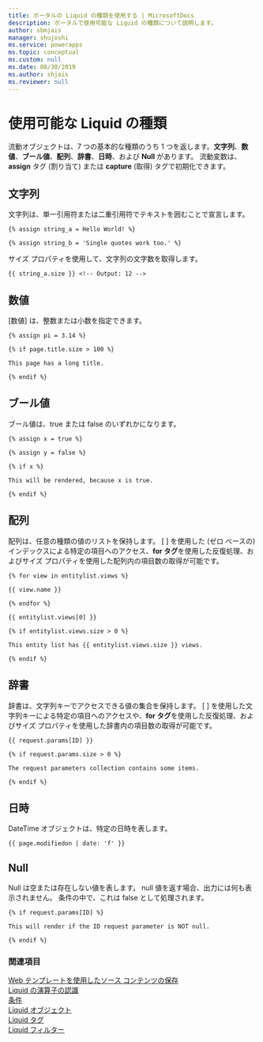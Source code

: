 ```yaml
---
title: ポータルの Liquid の種類を使用する | MicrosoftDocs
description: ポータルで使用可能な Liquid の種類について説明します。
author: sbmjais
manager: shujoshi
ms.service: powerapps
ms.topic: conceptual
ms.custom: null
ms.date: 08/30/2019
ms.author: shjais
ms.reviewer: null
---
```


# <a name="available-liquid-types"></a>使用可能な Liquid の種類

流動オブジェクトは、7 つの基本的な種類のうち 1 つを返します。**文字列**、**数値**、**ブール値**、**配列**、**辞書**、**日時**、および **Null** があります。 流動変数は、**assign** タグ (割り当て) または **capture** (取得) タグで初期化できます。

## <a name="string"></a>文字列

文字列は、単一引用符または二重引用符でテキストを囲むことで宣言します。

```
{% assign string_a = Hello World! %}

{% assign string_b = 'Single quotes work too.' %}
```

サイズ プロパティを使用して、文字列の文字数を取得します。

```
{{ string_a.size }} <!-- Output: 12 -->
```

## <a name="number"></a>数値

[数値] は、整数または小数を指定できます。

```
{% assign pi = 3.14 %}

{% if page.title.size > 100 %}

This page has a long title.

{% endif %}
```

## <a name="boolean"></a>ブール値

ブール値は、true または false のいずれかになります。

```
{% assign x = true %}

{% assign y = false %}

{% if x %}

This will be rendered, because x is true.

{% endif %}
```

## <a name="array"></a>配列

配列は、任意の種類の値のリストを保持します。 \[ \] を使用した (ゼロ ベースの) インデックスによる特定の項目へのアクセス、**for タグ**を使用した反復処理、およびサイズ プロパティを使用した配列内の項目数の取得が可能です。

```
{% for view in entitylist.views %}

{{ view.name }}

{% endfor %}

{{ entitylist.views[0] }}

{% if entitylist.views.size > 0 %}

This entity list has {{ entitylist.views.size }} views.

{% endif %}
```

## <a name="dictionary"></a>辞書

辞書は、文字列キーでアクセスできる値の集合を保持します。 \[ \] を使用した文字列キーによる特定の項目へのアクセスや、**for タグ**を使用した反復処理、およびサイズ プロパティを使用した辞書内の項目数の取得が可能です。

```
{{ request.params[ID] }}

{% if request.params.size > 0 %}

The request parameters collection contains some items.

{% endif %}
```

## <a name="datetime"></a>日時

DateTime オブジェクトは、特定の日時を表します。

```
{{ page.modifiedon | date: 'f' }}
```

## <a name="null"></a>Null

Null は空または存在しない値を表します。 null 値を返す場合、出力には何も表示されません。 条件の中で、これは false として処理されます。

```
{% if request.params[ID] %}

This will render if the ID request parameter is NOT null.

{% endif %}
```

### <a name="see-also"></a>関連項目

[Web テンプレートを使用したソース コンテンツの保存](store-content-web-templates.md)  
[Liquid の演算子の認識](liquid-operators.md)  
[条件](liquid-conditional-operators.md)  
[Liquid オブジェクト](liquid-objects.md)  
[Liquid タグ](liquid-tags.md)  
[Liquid フィルター](liquid-filters.md)  